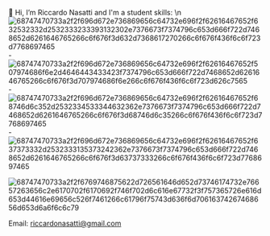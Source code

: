 👋 Hi, I’m Riccardo Nasatti and I'm a student
skills:
\n![68747470733a2f2f696d672e736869656c64732e696f2f62616467652f632532332d2532333233393132302e7376673f7374796c653d666f722d7468652d6261646765266c6f676f3d632d7368617270266c6f676f436f6c6f723d7768697465](https://user-images.githubusercontent.com/101860734/194587110-f88141e0-1874-4606-96c4-794834472837.svg)
-![68747470733a2f2f696d672e736869656c64732e696f2f62616467652f507974686f6e2d4646443433423f7374796c653d666f722d7468652d6261646765266c6f676f3d707974686f6e266c6f676f436f6c6f723d626c7565](https://user-images.githubusercontent.com/101860734/194587130-21fc2147-8700-4628-80cd-b56494d6a9aa.svg)
-![68747470733a2f2f696d672e736869656c64732e696f2f62616467652f68746d6c352d2532334533344632362e7376673f7374796c653d666f722d7468652d6261646765266c6f676f3d68746d6c35266c6f676f436f6c6f723d7768697465](https://user-images.githubusercontent.com/101860734/194587148-4af65254-6156-4403-a5db-3a02be897813.svg)
-![68747470733a2f2f696d672e736869656c64732e696f2f62616467652f637373332d2532333135373242362e7376673f7374796c653d666f722d7468652d6261646765266c6f676f3d63737333266c6f676f436f6c6f723d7768697465](https://user-images.githubusercontent.com/101860734/194587157-82cd0f45-a0c8-4dad-be6d-e6a42cd3ba45.svg)

![68747470733a2f2f6769746875622d726561646d652d73746174732e76657263656c2e6170702f6170692f746f702d6c616e67732f3f757365726e616d653d44616e69656c526f7461266c61796f75743d636f6d70616374267468656d653d6a6f6c6c79](https://user-images.githubusercontent.com/101860734/194586477-a71a6c28-067f-44b7-8c6d-063863b1eceb.svg)

Email: riccardonasatti@gmail.com
